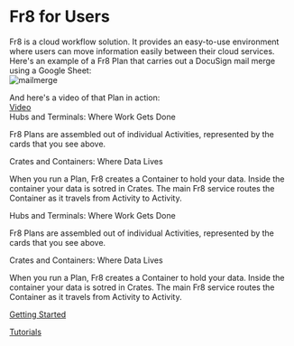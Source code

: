 # Fr8 for Users  
Fr8 is a cloud workflow solution. It provides an easy-to-use environment where users can move information easily between their cloud services.  Here's an example of a Fr8 Plan that carries out a DocuSign mail merge using a Google Sheet:  
![mailmerge](https://github.com/Fr8org/Fr8Core.NET/blob/master/img/Fr8ForUsers_MailMerge.png)  

And here's a video of that Plan in action:  
[Video](https://vimeo.com/162762690)  
Hubs and Terminals: Where Work Gets Done  

Fr8 Plans are assembled out of individual Activities, represented by the cards that you see above.  

Crates and Containers: Where Data Lives  

When you run a Plan, Fr8 creates a Container to hold your data. Inside the container your data is sotred in Crates. The main Fr8 service routes the Container as it travels from Activity to Activity.  

Hubs and Terminals: Where Work Gets Done  

Fr8 Plans are assembled out of individual Activities, represented by the cards that you see above.  

Crates and Containers: Where Data Lives  

When you run a Plan, Fr8 creates a Container to hold your data. Inside the container your data is sotred in Crates. The main Fr8 service routes the Container as it travels from Activity to Activity.  

[Getting Started]()  

[Tutorials]()    